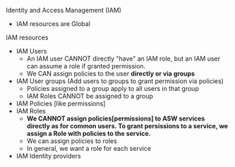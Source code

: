 Identity and Access Management (IAM)

- IAM resources are Global

IAM resources
- IAM Users
  - An IAM user CANNOT directly "have" an IAM role, but an IAM user can assume a role if granted permission.
  - We CAN assign policies to the user **directly or via groups**
- IAM User groups (Add users to groups to grant permission via policies)
  - Policies assigned to a group apply to all users in that group
  - IAM Roles CANNOT be assigned to a group
- IAM Policies [like permissions]
- IAM Roles
  - **We CANNOT assign policies[permissions] to ASW services directly as for common users. To grant persissions to a service, we assign a Role with policies to the service.**
  - We can assign policies to roles
  - In general, we want a role for each service
- IAM Identity providers
